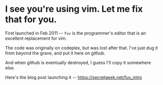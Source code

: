 # I see you're using vim. Let me fix that for you.

First launched in Feb 2011 -- `fuv` is the programmer's editor that is
an excellent replacement for vim.

The code was originally on codeplex, but was lost after that. I've just dug
it from beyond the grave, and put it here on github.

And when github is eventually destroyed, I guess I'll copy it somewhere else.

Here's the blog post launching it -- <https://secretgeek.net/fuv_intro>
